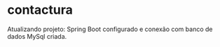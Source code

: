 # contactura

Atualizando projeto: Spring Boot configurado e conexão com banco de dados MySql criada.
